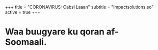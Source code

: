 +++
title = "CORONAVIRUS: Cabsi Laaan"
subtitle = "Impactsolutions.so"
active = true
+++

# Waa buugyare ku qoran af-Soomaali.